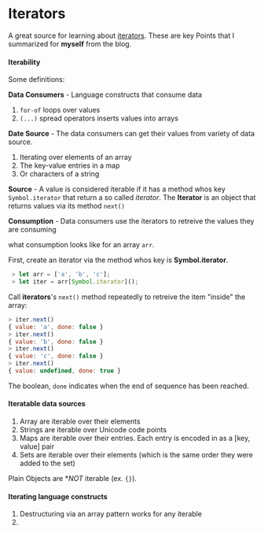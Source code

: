 # Iterators

A great source for learning about [iterators](http://www.2ality.com/2015/02/es6-iteration.html).
These are key Points that I summarized for **myself** from the blog. 

#### Iterability 


Some definitions: 

**Data Consumers** - Language constructs that consume data

1. `for-of` loops over values 
2. `(...)` spread operators inserts values into arrays 

**Date Source** - The data consumers can get their values from variety of data source.

1. Iterating over elements of an array
2. The key-value entries in a map 
3. Or characters of a string 

**Source** - A value is considered iterable if it has a method whos key `Symbol.iterator` that return 
a so called _iterator_. The **Iterator** is an object that returns values via its method `next()`

**Consumption** - Data consumers use the iterators to retreive the values they are consuming 

what consumption looks like for an array `arr`.

First, create an iterator via the method whos key is **Symbol.iterator**. 

```js
 > let arr = ['a', 'b', 'c'];
 > let iter = arr[Symbol.iterator]();
```

Call **iterators**'s `next()` method repeatedly to retreive the item "inside" the array: 

```js 
> iter.next()
{ value: 'a', done: false }
> iter.next()
{ value: 'b', done: false }
> iter.next()
{ value: 'c', done: false }
> iter.next()
{ value: undefined, done: true }
```

The boolean, `done` indicates when the end of sequence has been reached. 

#### Iteratable data sources

1. Array are iterable over their elements 
2. Strings are iterable over Unicode code points 
3. Maps are iterable over their entries. Each entry is encoded in as a [key, value] pair
4. Sets are iterable over their elements (which is the same order they were added to the set)

Plain Objects are **NOT* iterable (ex. `{}`).

#### Iterating language constructs

1. Destructuring via an array pattern works for any iterable
2.     










